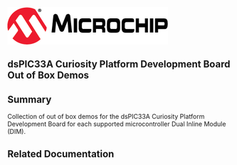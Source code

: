 <picture>
    <source media="(prefers-color-scheme: dark)" srcset="images/microchip_logo_white_red.png">
	<source media="(prefers-color-scheme: light)" srcset="images/microchip_logo_black_red.png">
    <img alt="Microchip Logo." src="images/microchip_logo_black_red.png">
</picture>

## dsPIC33A Curiosity Platform Development Board Out of Box Demos

## Summary
Collection of out of box demos for the dsPIC33A Curiosity Platform Development Board for each supported microcontroller Dual Inline Module (DIM).

## Related Documentation


